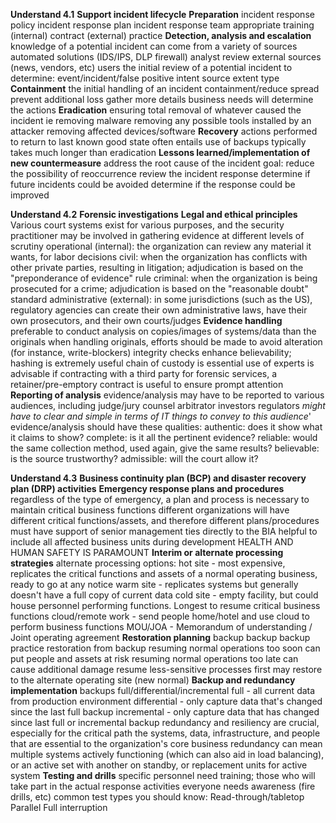 **Understand 4.1**
**Support incident lifecycle**
**Preparation**
	incident response policy
	incident response plan
	incident response team
		appropriate training (internal)
		contract (external)
		practice
**Detection, analysis and escalation**
	knowledge of a potential incident can come from a variety of sources
		automated solutions (IDS/IPS, DLP firewall)
		analyst review
		external sources (news, vendors, etc)
		users
	the initial review of a potential incident to determine:
		event/incident/false positive
		intent
		source
		extent
		type
**Containment**
	the initial handling of an incident
		containment/reduce spread
		prevent additional loss
		gather more details
		business needs will determine the actions
**Eradication**
	ensuring total removal of whatever caused the incident
		ie removing malware
		removing any possible tools installed by an attacker
		removing affected devices/software
**Recovery**
	actions performed to return to last known good state
	often entails use of backups
	typically takes much longer than eradication
**Lessons learned/implementation of new countermeasure**
	address the root cause of the incident
		goal: reduce the possibility of reoccurrence
	review the incident response
		determine if future incidents could be avoided
		determine if the response could be improved

**Understand 4.2**
**Forensic investigations**
**Legal and ethical principles**
	Various court systems exist for various purposes, and the security practitioner may be involved in gathering evidence at different levels of scrutiny
		operational (internal): the organization can review any material it wants, for labor decisions
		civil: when the organization has conflicts with other private parties, resulting in litigation; adjudication is based on the "preponderance of evidence" rule
		criminal: when the organization is being prosecuted for a crime; adjudication is based on the "reasonable doubt" standard
		administrative (external): in some jurisdictions (such as the US), regulatory agencies can create their own administrative laws, have their own prosecutors, and their own courts/judges
**Evidence handling**
	preferable to conduct analysis on copies/images of systems/data than the originals
	when handling originals, efforts should be made to avoid alteration (for instance, write-blockers)
		integrity checks enhance believability; hashing is extremely useful
	chain of custody is essential
	use of experts is advisable
		if contracting with a third party for forensic services, a retainer/pre-emptory contract is useful to ensure prompt attention
**Reporting of analysis**
	evidence/analysis may have to be reported to various audiences, including
		judge/jury
		counsel
		arbitrator
		investors
		regulators
		*might have to clear and simple in terms of IT things to convey to this audience*'
	evidence/analysis should have these qualities:
		authentic: does it show what it claims to show?
		complete: is it all the pertinent evidence?
		reliable: would the same collection method, used again, give the same results?
		believable: is the source trustworthy?
		admissible: will the court allow it?

**Understand 4.3**
**Business continuity plan (BCP) and disaster recovery plan (DRP) activities**
**Emergency response plans and procedures**
	regardless of the type of emergency, a plan and process is necessary to maintain critical business functions
		different organizations will have different critical functions/assets, and therefore different plans/procedures
		must have support of senior management
		ties directly to the BIA
		helpful to include all affected business units during development
	HEALTH AND HUMAN SAFETY IS PARAMOUNT
**Interim or alternate processing strategies**
	alternate processing options:
		hot site - most expensive, replicates the critical functions and assets of a normal operating business, ready to go at any notice
		warm site - replicates systems but generally doesn't have a full copy of current data
		cold site - empty facility, but could house personnel performing functions. Longest to resume critical business functions
		cloud/remote work - send people home/hotel and use cloud to perform business functions
		MOU/JOA - Memorandum of understanding / Joint operating agreement
**Restoration planning**
	backup backup backup
		practice restoration from backup
	resuming normal operations too soon can put people and assets at risk
	resuming normal operations too late can cause additional damage
	resume less-sensitive processes first
	may restore to the alternate operating site (new normal)
**Backup and redundancy implementation**
	backups
		full/differential/incremental
		full - all current data from production environment
		differential -  only capture data that's changed since the last full backup
		incremental - only capture data that has changed since last full or incremental backup
	redundancy and resiliency are crucial, especially for the critical path
		the systems, data, infrastructure, and people that are essential to the organization's core business
	redundancy can mean multiple systems actively functioning (which can also aid in load balancing), or an active set with another on standby, or replacement units for active system
**Testing and drills**
	specific personnel need training; those who will take part in the actual response activities
	everyone needs awareness (fire drills, etc)
	common test types you should know:
		Read-through/tabletop
		Parallel
		Full interruption
